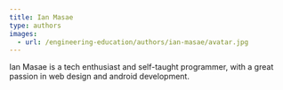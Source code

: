 ```yaml
---
title: Ian Masae
type: authors
images:
  - url: /engineering-education/authors/ian-masae/avatar.jpg 
---
```

Ian Masae is a tech enthusiast and self-taught programmer, with a great passion in web design and android development. 